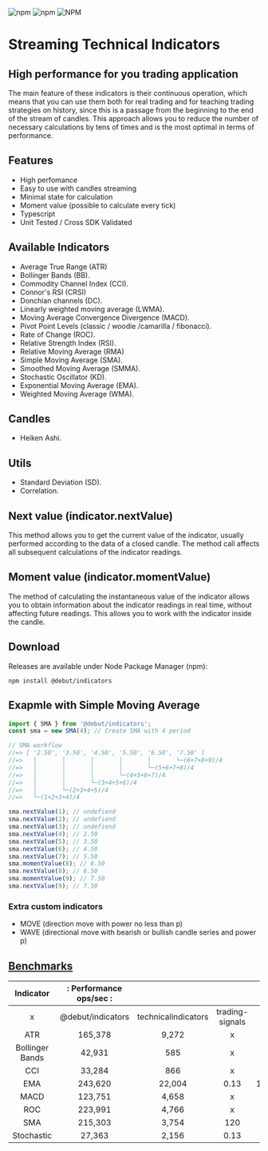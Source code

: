 ![npm](https://img.shields.io/npm/v/@debut/indicators)
![npm](https://img.shields.io/npm/dm/@debut/indicators)
![NPM](https://img.shields.io/npm/l/@debut/indicators)
# Streaming Technical Indicators
## High performance for you trading application

The main feature of these indicators is their continuous operation, which means that you can use them both for real trading and for teaching trading strategies on history, since this is a passage from the beginning to the end of the stream of candles. This approach allows you to reduce the number of necessary calculations by tens of times and is the most optimal in terms of performance.

## Features
- High perfomance
- Easy to use with candles streaming
- Minimal state for calculation
- Moment value (possible to calculate every tick)
- Typescript
- Unit Tested / Cross SDK Validated

## Available Indicators
- Average True Range (ATR)
- Bollinger Bands (BB).
- Commodity Channel Index (CCI).
- Connor's RSI (CRSI)
- Donchian channels (DC).
- Linearly weighted moving average (LWMA).
- Moving Average Convergence Divergence (MACD).
- Pivot Point Levels (classic / woodie /camarilla / fibonacci).
- Rate of Change (ROC).
- Relative Strength Index (RSI).
- Relative Moving Average (RMA)
- Simple Moving Average (SMA).
- Smoothed Moving Average (SMMA).
- Stochastic Oscillator (KD).
- Exponential Moving Average (EMA).
- Weighted Moving Average (WMA).

## Candles
- Heiken Ashi.

## Utils
- Standard Deviation (SD).
- Correlation.
## Next value (indicator.nextValue)
This method allows you to get the current value of the indicator, usually performed according to the data of a closed candle. The method call affects all subsequent calculations of the indicator readings.

## Moment value (indicator.momentValue)
The method of calculating the instantaneous value of the indicator allows you to obtain information about the indicator readings in real time, without affecting future readings. This allows you to work with the indicator inside the candle.

## Download

Releases are available under Node Package Manager (npm):

    npm install @debut/indicators

## Exapmle with Simple Moving Average

```js
import { SMA } from '@debut/indicators';
const sma = new SMA(4); // Create SMA with 4 period

// SMA workflow
//=> [ '2.50', '3.50', '4.50', '5.50', '6.50', '7.50' ]
//=>   │       │       │       │       │       └─(6+7+8+9)/4
//=>   │       │       │       │       └─(5+6+7+8)/4
//=>   │       │       │       └─(4+5+6+7)/4
//=>   │       │       └─(3+4+5+6)/4
//=>   │       └─(2+3+4+5)/4
//=>   └─(1+2+3+4)/4

sma.nextValue(1); // undefiend
sma.nextValue(2); // undefiend
sma.nextValue(3); // undefiend
sma.nextValue(4); // 2.50
sma.nextValue(5); // 3.50
sma.nextValue(6); // 4.50
sma.nextValue(7); // 5.50
sma.momentValue(8); // 6.50
sma.nextValue(8); // 6.50
sma.momentValue(9); // 7.50
sma.nextValue(9); // 7.50

```
### Extra custom indicators
- MOVE (direction move with power no less than p)
- WAVE (directional move with bearish or bullish candle series and power p)

## [Benchmarks](https://github.com/follow-traders/indicators-benchmark)
|    Indicator    	| : Performance ops/sec 	                                                   : ||||
|:---------------:	|:-------------------:	|:-------------------:	|:---------------:	|:-------:	|
|        x        	|  @debut/indicators  	| technicalindicators 	| trading-signals 	|  ta.js  	|
|       ATR       	|       165,378       	|        9,272        	|        x        	|    x    	|
| Bollinger Bands 	|        42,931       	|         585         	|        x        	|    x    	|
|       CCI       	|        33,284       	|         866         	|        x        	|    x    	|
|       EMA       	|       243,620       	|        22,004       	|       0.13      	| 100,070 	|
|       MACD      	|       123,751       	|        4,658        	|        x        	|    x    	|
|       ROC       	|       223,991       	|        4,766        	|        x        	|    x    	|
|       SMA       	|       215,303       	|        3,754        	|       120       	|  1,670  	|
|    Stochastic   	|        27,363       	|        2,156        	|       0.13      	|    x    	|
